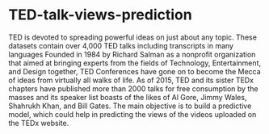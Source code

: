 # TED-talk-views-prediction
TED is devoted to spreading powerful ideas on just about any topic. These datasets contain over 4,000 TED talks including transcripts in many languages Founded in 1984 by Richard Salman as a nonprofit organization that aimed at bringing experts from the fields of Technology, Entertainment, and Design together, TED Conferences have gone on to become the Mecca of ideas from virtually all walks of life. As of 2015, TED and its sister TEDx chapters have published more than 2000 talks for free consumption by the masses and its speaker list boasts of the likes of Al Gore, Jimmy Wales, Shahrukh Khan, and Bill Gates. The main objective is to build a predictive model, which could help in predicting the views of the videos uploaded on the TEDx website.
